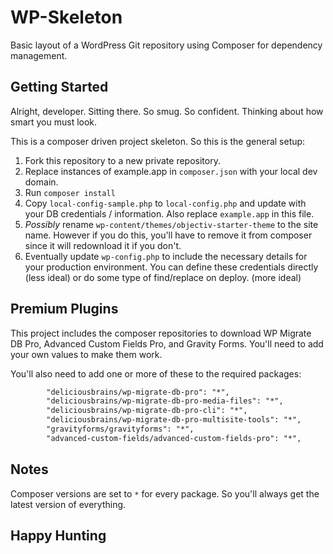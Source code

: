 # WP-Skeleton
Basic layout of a WordPress Git repository using Composer for dependency management.

## Getting Started

Alright, developer. Sitting there. So smug. So confident. Thinking about how smart you must look.

This is a composer driven project skeleton. So this is the general setup:
1. Fork this repository to a new private repository.
2. Replace instances of example.app in `composer.json` with your local dev domain.
3. Run `composer install`
4. Copy `local-config-sample.php` to `local-config.php` and update with your DB credentials / information. Also replace `example.app` in this file. 
5. *Possibly* rename `wp-content/themes/objectiv-starter-theme` to the site name. However if you do this, you'll have to remove it from composer since it will redownload it if you don't.
6. Eventually update `wp-config.php` to include the necessary details for your production environment. You can define these credentials directly (less ideal) or do some type of find/replace on deploy. (more ideal)

## Premium Plugins

This project includes the composer repositories to download WP Migrate DB Pro, Advanced Custom Fields Pro, and Gravity Forms. You'll need to add your own values to make them work.

You'll also need to add one or more of these to the required packages:
```txt
        "deliciousbrains/wp-migrate-db-pro": "*",
        "deliciousbrains/wp-migrate-db-pro-media-files": "*",
        "deliciousbrains/wp-migrate-db-pro-cli": "*",
        "deliciousbrains/wp-migrate-db-pro-multisite-tools": "*",
        "gravityforms/gravityforms": "*",
        "advanced-custom-fields/advanced-custom-fields-pro": "*",
```

## Notes

Composer versions are set to `*` for every package. So you'll always get the latest version of everything. 

## Happy Hunting
